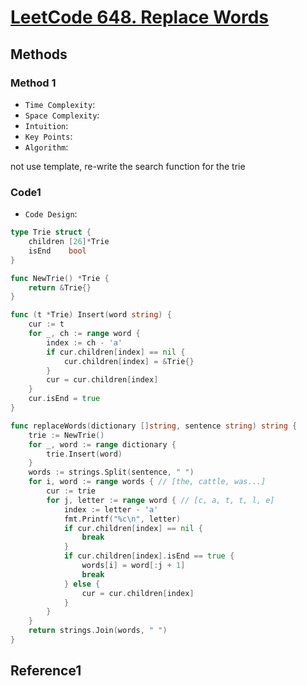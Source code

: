 # [LeetCode 648. Replace Words](https://leetcode.cn/problems/replace-words/description/)

## Methods

### Method 1

* `Time Complexity`:
* `Space Complexity`:
* `Intuition`:
* `Key Points`:
* `Algorithm`:

not use template, re-write the search function for the trie

### Code1

* `Code Design`:

```go
type Trie struct {
    children [26]*Trie
    isEnd    bool
}

func NewTrie() *Trie {
    return &Trie{}
}

func (t *Trie) Insert(word string) {
    cur := t
    for _, ch := range word {
        index := ch - 'a'
        if cur.children[index] == nil {
            cur.children[index] = &Trie{}
        }
        cur = cur.children[index]
    }
    cur.isEnd = true
}

func replaceWords(dictionary []string, sentence string) string {
    trie := NewTrie()
    for _, word := range dictionary {
        trie.Insert(word)
    }
    words := strings.Split(sentence, " ")
    for i, word := range words { // [the, cattle, was...]
        cur := trie
        for j, letter := range word { // [c, a, t, t, l, e]
            index := letter - 'a'
            fmt.Printf("%c\n", letter)
            if cur.children[index] == nil {
                break
            }
            if cur.children[index].isEnd == true {
                words[i] = word[:j + 1]
                break
            } else {
                cur = cur.children[index]
            }
        }
    }
    return strings.Join(words, " ")
}


```

## Reference1

